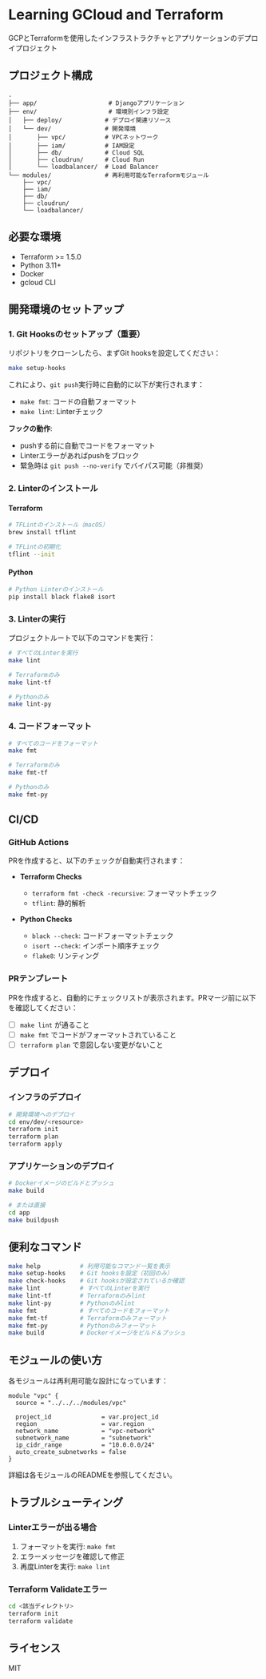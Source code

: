 # Learning GCloud and Terraform

GCPとTerraformを使用したインフラストラクチャとアプリケーションのデプロイプロジェクト

## プロジェクト構成

```
.
├── app/                    # Djangoアプリケーション
├── env/                    # 環境別インフラ設定
│   ├── deploy/            # デプロイ関連リソース
│   └── dev/               # 開発環境
│       ├── vpc/           # VPCネットワーク
│       ├── iam/           # IAM設定
│       ├── db/            # Cloud SQL
│       ├── cloudrun/      # Cloud Run
│       └── loadbalancer/  # Load Balancer
└── modules/               # 再利用可能なTerraformモジュール
    ├── vpc/
    ├── iam/
    ├── db/
    ├── cloudrun/
    └── loadbalancer/
```

## 必要な環境

- Terraform >= 1.5.0
- Python 3.11+
- Docker
- gcloud CLI

## 開発環境のセットアップ

### 1. Git Hooksのセットアップ（重要）

リポジトリをクローンしたら、まずGit hooksを設定してください：

```bash
make setup-hooks
```

これにより、`git push`実行時に自動的に以下が実行されます：
- `make fmt`: コードの自動フォーマット
- `make lint`: Linterチェック

**フックの動作**:
- pushする前に自動でコードをフォーマット
- Linterエラーがあればpushをブロック
- 緊急時は `git push --no-verify` でバイパス可能（非推奨）

### 2. Linterのインストール

#### Terraform
```bash
# TFLintのインストール（macOS）
brew install tflint

# TFLintの初期化
tflint --init
```

#### Python
```bash
# Python Linterのインストール
pip install black flake8 isort
```

### 3. Linterの実行

プロジェクトルートで以下のコマンドを実行：

```bash
# すべてのLinterを実行
make lint

# Terraformのみ
make lint-tf

# Pythonのみ
make lint-py
```

### 4. コードフォーマット

```bash
# すべてのコードをフォーマット
make fmt

# Terraformのみ
make fmt-tf

# Pythonのみ
make fmt-py
```

## CI/CD

### GitHub Actions

PRを作成すると、以下のチェックが自動実行されます：

- **Terraform Checks**
  - `terraform fmt -check -recursive`: フォーマットチェック
  - `tflint`: 静的解析

- **Python Checks**
  - `black --check`: コードフォーマットチェック
  - `isort --check`: インポート順序チェック
  - `flake8`: リンティング

### PRテンプレート

PRを作成すると、自動的にチェックリストが表示されます。PRマージ前に以下を確認してください：

- [ ] `make lint` が通ること
- [ ] `make fmt` でコードがフォーマットされていること
- [ ] `terraform plan` で意図しない変更がないこと

## デプロイ

### インフラのデプロイ

```bash
# 開発環境へのデプロイ
cd env/dev/<resource>
terraform init
terraform plan
terraform apply
```

### アプリケーションのデプロイ

```bash
# Dockerイメージのビルドとプッシュ
make build

# または直接
cd app
make buildpush
```

## 便利なコマンド

```bash
make help           # 利用可能なコマンド一覧を表示
make setup-hooks    # Git hooksを設定（初回のみ）
make check-hooks    # Git hooksが設定されているか確認
make lint           # すべてのLinterを実行
make lint-tf        # Terraformのみlint
make lint-py        # Pythonのみlint
make fmt            # すべてのコードをフォーマット
make fmt-tf         # Terraformのみフォーマット
make fmt-py         # Pythonのみフォーマット
make build          # Dockerイメージをビルド＆プッシュ
```

## モジュールの使い方

各モジュールは再利用可能な設計になっています：

```hcl
module "vpc" {
  source = "../../../modules/vpc"

  project_id              = var.project_id
  region                  = var.region
  network_name            = "vpc-network"
  subnetwork_name         = "subnetwork"
  ip_cidr_range           = "10.0.0.0/24"
  auto_create_subnetworks = false
}
```

詳細は各モジュールのREADMEを参照してください。

## トラブルシューティング

### Linterエラーが出る場合

1. フォーマットを実行: `make fmt`
2. エラーメッセージを確認して修正
3. 再度Linterを実行: `make lint`

### Terraform Validateエラー

```bash
cd <該当ディレクトリ>
terraform init
terraform validate
```

## ライセンス

MIT
